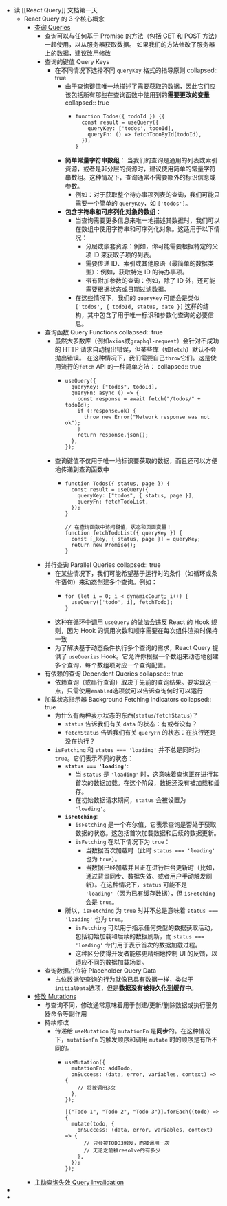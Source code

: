 - 读 [[React Query]] 文档第一天
	- React Query 的 3 个核心概念
		- [查询 Queries](https://cangsdarm.github.io/react-query-web-i18n/react/guides&concepts/queries)
			- 查询可以与任何基于 Promise 的方法（包括 GET 和 POST 方法）一起使用，以从服务器获取数据。 如果我们的方法修改了服务器上的数据，建议改用[修改](https://cangsdarm.github.io/react-query-web-i18n/react/guides&concepts/mutations)
			- 查询的键值 Query Keys
				- 在不同情况下选择不同 `queryKey` 格式的指导原则
				  collapsed:: true
					- 由于查询键值唯一地描述了需要获取的数据，因此它们应该包括所有那些在查询函数中使用到的**需要更改的变量**
					  collapsed:: true
						- ```
						  function Todos({ todoId }) {{
						    const result = useQuery({
						      queryKey: ['todos', todoId],
						      queryFn: () => fetchTodoById(todoId),
						    });
						  }
						  ```
					- **简单常量字符串数组**：
					  当我们的查询是通用的列表或索引资源，或者是非分层的资源时，建议使用简单的常量字符串数组。这种情况下，查询通常不需要额外的标识信息或参数。
						- 例如：对于获取整个待办事项列表的查询，我们可能只需要一个简单的 `queryKey`，如 `['todos']`。
					- **包含字符串和可序列化对象的数组**：
						- 当查询需要更多信息来唯一地描述其数据时，我们可以在数组中使用字符串和可序列化对象。这适用于以下情况：
							- 分层或嵌套资源：例如，你可能需要根据特定的父项 ID 来获取子项的列表。
							- 需要传递 ID、索引或其他原语（最简单的数据类型）：例如，获取特定 ID 的待办事项。
							- 带有附加参数的查询：例如，除了 ID 外，还可能需要根据状态或日期过滤数据。
						- 在这些情况下，我们的 `queryKey` 可能会是类似 `['todos', { todoId, status, date }]` 这样的结构，其中包含了用于唯一标识和参数化查询的必要信息。
			- 查询函数 Query Functions
			  collapsed:: true
				- 虽然大多数库（例如`axios`或`graphql-request`）会针对不成功的 HTTP 请求自动抛出错误，但某些库（如`fetch`）默认不会抛出错误。 在这种情况下，我们需要自己`throw`它们。这是使用流行的`fetch` API 的一种简单方法：
				  collapsed:: true
					- ```
					  useQuery({
					    queryKey: ["todos", todoId],
					    queryFn: async () => {
					      const response = await fetch("/todos/" + todoId);
					      if (!response.ok) {
					        throw new Error("Network response was not ok");
					      }
					      return response.json();
					    },
					  });
					  ```
				- 查询键值不仅用于唯一地标识要获取的数据，而且还可以方便地传递到查询函数中
					- ```
					  function Todos({ status, page }) {
					    const result = useQuery({
					      queryKey: ["todos", { status, page }],
					      queryFn: fetchTodoList,
					    });
					  }
					  
					  // 在查询函数中访问键值，状态和页面变量！
					  function fetchTodoList({ queryKey }) {
					    const [_key, { status, page }] = queryKey;
					    return new Promise();
					  }
					  ```
			- 并行查询 Parallel Queries
			  collapsed:: true
				- 在某些情况下，我们可能希望基于运行时的条件（如循环或条件语句）来动态创建多个查询。例如：
					- ```
					  for (let i = 0; i < dynamicCount; i++) {
					    useQuery(['todo', i], fetchTodo);
					  }
					  ```
				- 这种在循环中调用 `useQuery` 的做法会违反 React 的 Hook 规则，因为 Hook 的调用次数和顺序需要在每次组件渲染时保持一致
				- 为了解决基于动态条件执行多个查询的需求，React Query 提供了 `useQueries` Hook。它允许你根据一个数组来动态地创建多个查询，每个数组项对应一个查询配置。
			- 有依赖的查询 Dependent Queries
			  collapsed:: true
				- 依赖查询（或串行查询）取决于先前的查询结果。要实现这一点，只需使用`enabled`选项就可以告诉查询何时可以运行
			- 加载状态指示器 Background Fetching Indicators
			  collapsed:: true
				- 为什么有两种表示状态的东西(`status`/`fetchStatus`)？
					- `status` 告诉我们有关 `data` 的状态：有或者没有？
					- `fetchStatus` 告诉我们有关 `queryFn` 的状态：在执行还是没在执行？
				- `isFetching` 和 `status === 'loading'` 并不总是同时为 `true`。它们表示不同的状态：
					- **`status === 'loading'`**:
						- 当 `status` 是 `'loading'` 时，这意味着查询正在进行其首次的数据加载。在这个阶段，数据还没有被加载和缓存。
						- 在初始数据请求期间，`status` 会被设置为 `'loading'`。
					- **`isFetching`**:
						- `isFetching` 是一个布尔值，它表示查询是否处于获取数据的状态。这包括首次加载数据和后续的数据更新。
						- `isFetching` 在以下情况下为 `true`：
							- 当数据首次加载时（此时 `status === 'loading'` 也为 `true`）。
							- 当数据已经加载并且正在进行后台更新时（比如，通过背景同步、数据失效、或者用户手动触发刷新）。在这种情况下，`status` 可能不是 `'loading'`（因为已有缓存数据），但 `isFetching` 会是 `true`。
					- 所以，`isFetching` 为 `true` 时并不总是意味着 `status === 'loading'` 也为 `true`。
						- `isFetching` 可以用于指示任何类型的数据获取活动，包括初始加载和后续的数据刷新，而 `status === 'loading'` 专门用于表示首次的数据加载过程。
						- 这种区分使得开发者能够更精细地控制 UI 的反馈，以适应不同的数据加载场景。
			- 查询数据占位符 Placeholder Query Data
				- 占位数据使查询的行为就像已具有数据一样，类似于`initialData`选项，但是**数据没有被持久化到缓存中**。
		- [修改 Mutations](https://cangsdarm.github.io/react-query-web-i18n/react/guides&concepts/mutations)
			- 与查询不同，修改通常意味着用于创建/更新/删除数据或执行服务器命令等副作用
			- 持续修改
				- 传递给 `useMutation` 的 `mutationFn` 是**同步**的。在这种情况下，`mutationFn` 的触发顺序和调用 `mutate` 时的顺序是有所不同的。
					- ```
					  useMutation({
					    mutationFn: addTodo,
					    onSuccess: (data, error, variables, context) => {
					      // 将被调用3次
					    },
					  });
					  
					  [("Todo 1", "Todo 2", "Todo 3")].forEach((todo) => {
					    mutate(todo, {
					      onSuccess: (data, error, variables, context) => {
					        // 只会被TODO3触发，而被调用一次
					        // 无论之前被resolve的有多少
					      },
					    });
					  });
					  ```
		- [主动查询失效 Query Invalidation](https://cangsdarm.github.io/react-query-web-i18n/react/guides&concepts/query-invalidation)
-
-